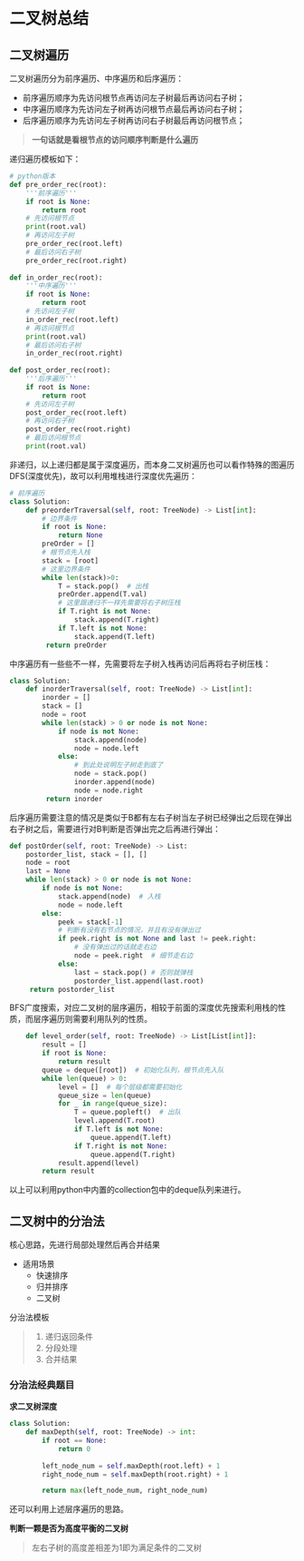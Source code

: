 # 二叉树总结

## 二叉树遍历

二叉树遍历分为前序遍历、中序遍历和后序遍历：

- 前序遍历顺序为先访问根节点再访问左子树最后再访问右子树；
- 中序遍历顺序为先访问左子树再访问根节点最后再访问右子树；
- 后序遍历顺序为先访问左子树再访问右子树最后再访问根节点；

> **一句话就是看根节点的访问顺序判断是什么遍历**

递归遍历模板如下：

```python
# python版本
def pre_order_rec(root):
    '''前序遍历'''
    if root is None:
        return root
    # 先访问根节点
    print(root.val)
    # 再访问左子树
    pre_order_rec(root.left)
    # 最后访问右子树
    pre_order_rec(root.right)
    
def in_order_rec(root):
    '''中序遍历'''
    if root is None:
        return root
    # 先访问左子树
    in_order_rec(root.left)
    # 再访问根节点
    print(root.val)
    # 最后访问右子树
    in_order_rec(root.right)
    
def post_order_rec(root):
    '''后序遍历'''
    if root is None:
        return root
    # 先访问左子树
    post_order_rec(root.left)
    # 再访问右子树
    post_order_rec(root.right)
    # 最后访问根节点
    print(root.val)
```

非递归，以上递归都是属于深度遍历，而本身二叉树遍历也可以看作特殊的图遍历DFS(深度优先)，故可以利用堆栈进行深度优先遍历：

```python
# 前序遍历
class Solution:
    def preorderTraversal(self, root: TreeNode) -> List[int]:
        # 边界条件
        if root is None:
            return None
        preOrder = []
        # 根节点先入栈
        stack = [root]
        # 这里边界条件
        while len(stack)>0:
            T = stack.pop()  # 出栈
            preOrder.append(T.val)
            # 这里跟递归不一样先需要将右子树压栈
            if T.right is not None:
                stack.append(T.right)
            if T.left is not None:
                stack.append(T.left)
         return preOrder
```

中序遍历有一些些不一样，先需要将左子树入栈再访问后再将右子树压栈：

```python
class Solution:
    def inorderTraversal(self, root: TreeNode) -> List[int]:
        inorder = []
        stack = []
        node = root
        while len(stack) > 0 or node is not None:
            if node is not None:
                stack.append(node)
                node = node.left
            else:
                # 到此处说明左子树走到底了
                node = stack.pop()
                inorder.append(node)
                node = node.right
         return inorder
```

后序遍历需要注意的情况是类似于B都有左右子树当左子树已经弹出之后现在弹出右子树之后，需要进行对B判断是否弹出完之后再进行弹出：

```python
def postOrder(self, root: TreeNode) -> List:
    postorder_list, stack = [], []
    node = root
    last = None
    while len(stack) > 0 or node is not None:
        if node is not None:
            stack.append(node)  # 入栈
            node = node.left
        else:
            peek = stack[-1]
            # 判断有没有右节点的情况，并且有没有弹出过
            if peek.right is not None and last != peek.right:
                # 没有弹出过的话就走右边
                node = peek.right  # 细节走右边
            else:
                last = stack.pop() # 否则就弹栈
                postorder_list.append(last.root)
     return postorder_list
```

BFS广度搜索，对应二叉树的层序遍历，相较于前面的深度优先搜索利用栈的性质，而层序遍历则需要利用队列的性质。

```python
	def level_order(self, root: TreeNode) -> List[List[int]]:
        result = []
        if root is None:
            return result
        queue = deque([root])  # 初始化队列，根节点先入队
        while len(queue) > 0:
            level = []  # 每个层级都需要初始化
            queue_size = len(queue)
            for _ in range(queue_size):
                T = queue.popleft()  # 出队
                level.append(T.root)
                if T.left is not None:
                    queue.append(T.left)
                if T.right is not None:
                    queue.append(T.right)
            result.append(level)
        return result
```

以上可以利用python中内置的collection包中的deque队列来进行。

## 二叉树中的分治法

核心思路，先进行局部处理然后再合并结果

- 适用场景
  - 快速排序
  - 归并排序
  - 二叉树

分治法模板

> 1. 递归返回条件
> 2. 分段处理
> 3. 合并结果

### 分治法经典题目

**求二叉树深度**

```python
class Solution:
    def maxDepth(self, root: TreeNode) -> int:
        if root == None:
            return 0
        
        left_node_num = self.maxDepth(root.left) + 1
        right_node_num = self.maxDepth(root.right) + 1

        return max(left_node_num, right_node_num)
```

还可以利用上述层序遍历的思路。

**判断一颗是否为高度平衡的二叉树**

> 左右子树的高度差相差为1即为满足条件的二叉树

